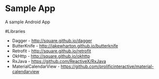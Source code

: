 # Sample App
A sample Android App

#Libraries
* Dagger - http://square.github.io/dagger
* ButterKnife - http://jakewharton.github.io/butterknife
* Retrofit - http://square.github.io/retrofit
* OkHttp - http://square.github.io/okhttp
* RxJava - https://github.com/ReactiveX/RxJava
* MaterialCalendarView - https://github.com/prolificinteractive/material-calendarview
